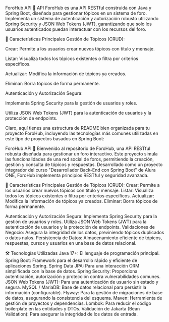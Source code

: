 ForoHub API 💬
API ForoHub es una API RESTful construida con Java y Spring Boot, diseñada para gestionar tópicos en un sistema de foro. Implementa un sistema de autenticación y autorización robusto utilizando Spring Security y JSON Web Tokens (JWT), garantizando que solo los usuarios autenticados puedan interactuar con los recursos del foro.

🌟 Características Principales
Gestión de Tópicos (CRUD):

Crear: Permite a los usuarios crear nuevos tópicos con título y mensaje.

Listar: Visualiza todos los tópicos existentes o filtra por criterios específicos.

Actualizar: Modifica la información de tópicos ya creados.

Eliminar: Borra tópicos de forma permanente.

Autenticación y Autorización Segura:

Implementa Spring Security para la gestión de usuarios y roles.

Utiliza JSON Web Tokens (JWT) para la autenticación de usuarios y la protección de endpoints.

Claro, aquí tienes una estructura de README bien organizada para tu proyecto ForoHub, incluyendo las tecnologías más comunes utilizadas en este tipo de proyectos basados en Spring Boot:

ForoHub API 💬
Bienvenido al repositorio de ForoHub, una API RESTful robusta diseñada para gestionar un foro interactivo. Este proyecto simula las funcionalidades de una red social de foros, permitiendo la creación, gestión y consulta de tópicos y respuestas. Desarrollado como un proyecto integrador del curso "Desarrollador Back-End con Spring Boot" de Alura ONE, ForoHub implementa principios RESTful y seguridad avanzada.

🌟 Características Principales
Gestión de Tópicos (CRUD):
Crear: Permite a los usuarios crear nuevos tópicos con título y mensaje.
Listar: Visualiza todos los tópicos existentes o filtra por criterios específicos.
Actualizar: Modifica la información de tópicos ya creados.
Eliminar: Borra tópicos de forma permanente.

Autenticación y Autorización Segura:
Implementa Spring Security para la gestión de usuarios y roles.
Utiliza JSON Web Tokens (JWT) para la autenticación de usuarios y la protección de endpoints.
Validaciones de Negocio: Asegura la integridad de los datos, previniendo tópicos duplicados o datos nulos.
Persistencia de Datos: Almacenamiento eficiente de tópicos, respuestas, cursos y usuarios en una base de datos relacional.

🛠️ Tecnologías Utilizadas
Java 17+: El lenguaje de programación principal.
Spring Boot: Framework para el desarrollo rápido y eficiente de aplicaciones Spring.
Spring Data JPA: Para una interacción ORM simplificada con la base de datos.
Spring Security: Proporciona autenticación, autorización y protección contra vulnerabilidades comunes.
JSON Web Tokens (JWT): Para una autenticación de usuario sin estado y segura.
MySQL / MariaDB: Base de datos relacional para persistir la información (configurable).
Flyway: Para la gestión de migraciones de base de datos, asegurando la consistencia del esquema.
Maven: Herramienta de gestión de proyectos y dependencias.
Lombok: Para reducir el código boilerplate en las entidades y DTOs.
Validación de Jakarta (Bean Validation): Para asegurar la integridad de los datos de entrada.


